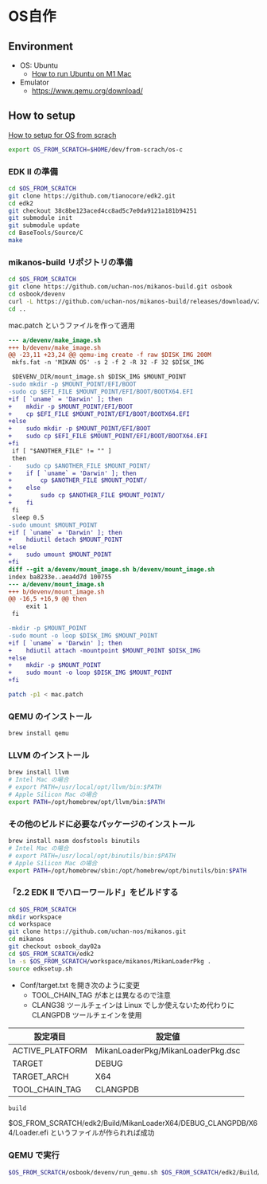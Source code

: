# OS自作

## Environment
- OS: Ubuntu
  - [How to run Ubuntu on M1 Mac](https://medium.com/@paulrobu/how-to-run-ubuntu-22-04-vms-on-apple-m1-arm-based-systems-for-free-c8283fb38309)
- Emulator
  - https://www.qemu.org/download/

## How to setup
[How to setup for OS from scrach](https://qiita.com/yamoridon/items/4905765cc6e4f320c9b5)

```bash
export OS_FROM_SCRATCH=$HOME/dev/from-scrach/os-c
```

### EDK II の準備

```bash
cd $OS_FROM_SCRATCH
git clone https://github.com/tianocore/edk2.git
cd edk2
git checkout 38c8be123aced4cc8ad5c7e0da9121a181b94251
git submodule init
git submodule update
cd BaseTools/Source/C
make
```

### mikanos-build リポジトリの準備
```bash
cd $OS_FROM_SCRATCH
git clone https://github.com/uchan-nos/mikanos-build.git osbook
cd osbook/devenv
curl -L https://github.com/uchan-nos/mikanos-build/releases/download/v2.0/x86_64-elf.tar.gz | tar xz
cd ..
```

mac.patch というファイルを作って適用

```diff
--- a/devenv/make_image.sh
+++ b/devenv/make_image.sh
@@ -23,11 +23,24 @@ qemu-img create -f raw $DISK_IMG 200M
 mkfs.fat -n 'MIKAN OS' -s 2 -f 2 -R 32 -F 32 $DISK_IMG

 $DEVENV_DIR/mount_image.sh $DISK_IMG $MOUNT_POINT
-sudo mkdir -p $MOUNT_POINT/EFI/BOOT
-sudo cp $EFI_FILE $MOUNT_POINT/EFI/BOOT/BOOTX64.EFI
+if [ `uname` = 'Darwin' ]; then
+    mkdir -p $MOUNT_POINT/EFI/BOOT
+    cp $EFI_FILE $MOUNT_POINT/EFI/BOOT/BOOTX64.EFI
+else
+    sudo mkdir -p $MOUNT_POINT/EFI/BOOT
+    sudo cp $EFI_FILE $MOUNT_POINT/EFI/BOOT/BOOTX64.EFI
+fi
 if [ "$ANOTHER_FILE" != "" ]
 then
-    sudo cp $ANOTHER_FILE $MOUNT_POINT/
+    if [ `uname` = 'Darwin' ]; then
+        cp $ANOTHER_FILE $MOUNT_POINT/
+    else
+        sudo cp $ANOTHER_FILE $MOUNT_POINT/
+    fi
 fi
 sleep 0.5
-sudo umount $MOUNT_POINT
+if [ `uname` = 'Darwin' ]; then
+    hdiutil detach $MOUNT_POINT
+else
+    sudo umount $MOUNT_POINT
+fi
diff --git a/devenv/mount_image.sh b/devenv/mount_image.sh
index ba8233e..aea4d7d 100755
--- a/devenv/mount_image.sh
+++ b/devenv/mount_image.sh
@@ -16,5 +16,9 @@ then
     exit 1
 fi

-mkdir -p $MOUNT_POINT
-sudo mount -o loop $DISK_IMG $MOUNT_POINT
+if [ `uname` = 'Darwin' ]; then
+    hdiutil attach -mountpoint $MOUNT_POINT $DISK_IMG
+else
+    mkdir -p $MOUNT_POINT
+    sudo mount -o loop $DISK_IMG $MOUNT_POINT
+fi
```

```bash
patch -p1 < mac.patch
```

### QEMU のインストール
```bash
brew install qemu
```

### LLVM のインストール
```bash
brew install llvm
# Intel Mac の場合
# export PATH=/usr/local/opt/llvm/bin:$PATH
# Apple Silicon Mac の場合
export PATH=/opt/homebrew/opt/llvm/bin:$PATH
```

### その他のビルドに必要なパッケージのインストール
```bash
brew install nasm dosfstools binutils
# Intel Mac の場合
# export PATH=/usr/local/opt/binutils/bin:$PATH
# Apple Silicon Mac の場合
export PATH=/opt/homebrew/sbin:/opt/homebrew/opt/binutils/bin:$PATH
```

### 「2.2 EDK II でハローワールド」をビルドする
```bash
cd $OS_FROM_SCRATCH
mkdir workspace
cd workspace
git clone https://github.com/uchan-nos/mikanos.git
cd mikanos
git checkout osbook_day02a
cd $OS_FROM_SCRATCH/edk2
ln -s $OS_FROM_SCRATCH/workspace/mikanos/MikanLoaderPkg .
source edksetup.sh
```

- Conf/target.txt を開き次のように変更
  - TOOL_CHAIN_TAG が本とは異なるので注意
  - CLANG38 ツールチェインは Linux でしか使えないため代わりに CLANGPDB ツールチェインを使用

|設定項目|設定値|
|---|---|
|ACTIVE_PLATFORM|MikanLoaderPkg/MikanLoaderPkg.dsc|
|TARGET|DEBUG|
|TARGET_ARCH|X64|
|TOOL_CHAIN_TAG|CLANGPDB|

```bash
build
```

$OS_FROM_SCRATCH/edk2/Build/MikanLoaderX64/DEBUG_CLANGPDB/X64/Loader.efi というファイルが作られれば成功

### QEMU で実行
```bash
$OS_FROM_SCRATCH/osbook/devenv/run_qemu.sh $OS_FROM_SCRATCH/edk2/Build/MikanLoaderX64/DEBUG_CLANGPDB/X64/Loader.efi
```

